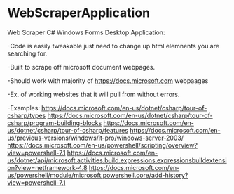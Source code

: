 # WebScraperApplication

Web Scraper C# Windows Forms Desktop Application:

-Code is easily tweakable just need to change up html elemnents you are searching for.

-Built to scrape off microsoft document webpages.

-Should work with majority of https://docs.microsoft.com webpaages

-Ex. of working websites that it will pull from without errors.

-Examples:
        https://docs.microsoft.com/en-us/dotnet/csharp/tour-of-csharp/types
        https://docs.microsoft.com/en-us/dotnet/csharp/tour-of-csharp/program-building-blocks
        https://docs.microsoft.com/en-us/dotnet/csharp/tour-of-csharp/features
        https://docs.microsoft.com/en-us/previous-versions/windows/it-pro/windows-server-2003/
        https://docs.microsoft.com/en-us/powershell/scripting/overview?view=powershell-7.1
        https://docs.microsoft.com/en-us/dotnet/api/microsoft.activities.build.expressions.expressionsbuildextension?view=netframework-4.8
        https://docs.microsoft.com/en-us/powershell/module/microsoft.powershell.core/add-history?view=powershell-7.1

